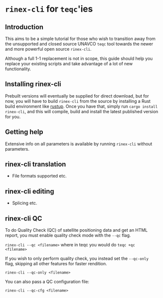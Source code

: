 # `rinex-cli` for `teqc`'ies

## Introduction

This aims to be a simple tutorial for those who wish to transition away from the unsupported and closed source
UNAVCO `teqc` tool towards the newer and more powerful open source `rinex-cli`.

<!-- It takes most of its `teqc`-xamples
from UNAVCOs guide at  https://www.unavco.org/software/data-processing/teqc/tutorial/tutorial.html -->

Although a full 1-1 replacement is not in scope, this guide should help you replace your existing scripts and take
advantage of a lot of new functionality.

## Installing rinex-cli

Prebuilt versions will eventually be supplied for direct download, but for now, you will have to build `rinex-cli` from
the source by
installing a Rust build environment like [rustup](https://rustup.rs/).
Once you have that, simply run `cargo install rinex-cli`, and this will compile, build and install the latest
published
version for you.

## Getting help

Extensive info on all parameters is available by running `rinex-cli` without parameters.

## rinex-cli translation

* File formats supported etc.

## rinex-cli editing

* Splicing etc.

## rinex-cli QC

To do Quality Check (QC) of satellite positioning data and get an HTML report, you must enable quality check mode with the `--qc` flag.

`rinex-cli --qc <filename>` where in teqc you would do `teqc +qc <filename>`

If you wish to only perform quality check, you instead set the `--qc-only` flag, skipping all other features for faster
rendition.

`rinex-cli --qc-only <filename>`

You can also pass a QC configuration file:

`rinex-cli --qc-cfg <filename>`
